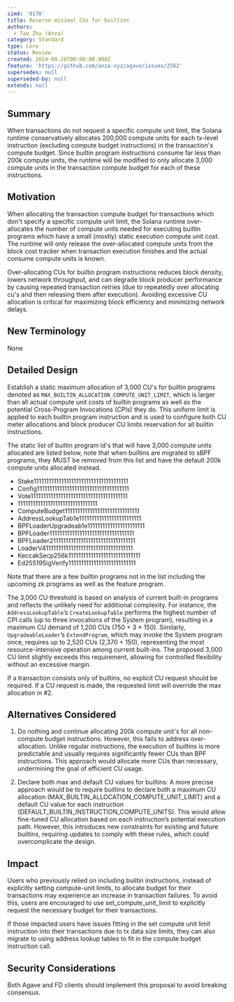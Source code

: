 ```yaml
---
simd: '0170'
title: Reserve minimal CUs for builtins
authors:
  - Tao Zhu (Anza)
category: Standard
type: Core
status: Review
created: 2024-08-26T00:00:00.000Z
feature: 'https://github.com/anza-xyz/agave/issues/2562'
supersedes: null
superseded-by: null
extends: null
---
```


## Summary

When transactions do not request a specific compute unit limit, the Solana
runtime conservatively allocates 200,000 compute units for each tx-level
instruction (excluding compute budget instructions) in the transaction's
compute budget. Since builtin program instructions consume far less than 200k
compute units, the runtime will be modified to only allocate 3,000 compute units
in the transaction compute budget for each of these instructions.

## Motivation

When allocating the transaction compute budget for transactions which don't
specify a specific compute unit limit, the Solana runtime over-allocates the
number of compute units needed for executing builtin programs which have a
small (mostly) static execution compute unit cost. The runtime will only release
the over-allocated compute units from the block cost tracker when transaction
execution finishes and the actual consume compute units is known.

Over-allocating CUs for builtin program instructions reduces block density,
lowers network throughput, and can degrade block producer performance by causing
repeated transaction retries (due to repeatedly over allocating cu's and then
releasing them after execution). Avoiding excessive CU allocation is critical
for maximizing block efficiency and minimizing network delays.

## New Terminology

None

## Detailed Design

Establish a static maximum allocation of 3,000 CU's for builtin programs denoted
as `MAX_BUILTIN_ALLOCATION_COMPUTE_UNIT_LIMIT`, which is larger than all actual
compute unit costs of builtin programs as well as the potential Cross-Program
Invocations (CPIs) they do. This uniform limit is applied to each builtin
program instruction and is used to configure both CU meter allocations and block
producer CU limits reservation for all builtin instructions.

The static list of builtin program id's that will have 3,000 compute units
allocated are listed below, note that when builtins are migrated to sBPF
programs, they MUST be removed from this list and have the default 200k
compute units allocated instead.

- Stake11111111111111111111111111111111111111
- Config1111111111111111111111111111111111111
- Vote111111111111111111111111111111111111111
- 11111111111111111111111111111111
- ComputeBudget111111111111111111111111111111
- AddressLookupTab1e1111111111111111111111111
- BPFLoaderUpgradeab1e11111111111111111111111
- BPFLoader1111111111111111111111111111111111
- BPFLoader2111111111111111111111111111111111
- LoaderV411111111111111111111111111111111111
- KeccakSecp256k11111111111111111111111111111
- Ed25519SigVerify111111111111111111111111111

Note that there are a few builtin programs not in the list including the
upcoming zk programs as well as the feature program.

The 3,000 CU threshold is based on analysis of current built-in programs and
reflects the unlikely need for additional complexity. For instance, the
`AddressLookupTable`’s `CreateLookupTable` performs the highest number of CPI
calls (up to three invocations of the System program), resulting in a maximum
CU demand of 1,200 CUs (750 + 3 × 150). Similarly, `UpgradeableLoader`’s
`ExtendProgram`, which may invoke the System program once, requires up to
2,520 CUs (2,370 + 150), representing the most resource-intensive operation
among current built-ins. The proposed 3,000 CU limit slightly exceeds this
requirement, allowing for controlled flexibility without an excessive margin.

If a transaction consists only of builtins, no explicit CU request should be
required. If a CU request is made, the requested limit will override the max
allocation in #2.

## Alternatives Considered

1. Do nothing and continue allocating 200k compute unit's for all non-compute
budget instructions. However, this fails to address over-allocation. Unlike
regular instructions, the execution of builtins is more predictable and usually
requires significantly fewer CUs than BPF instructions. This approach would
allocate more CUs than necessary, undermining the goal of efficient CU usage.

2. Declare both max and default CU values for builtins: A more precise
   approach would be to require builtins to declare both a maximum CU
allocation (MAX_BUILTIN_ALLOCATION_COMPUTE_UNIT_LIMIT) and a default CU value
for each instruction (DEFAULT_BUILTIN_INSTRUCTION_COMPUTE_UNITS). This would
allow fine-tuned CU allocation based on each instruction’s potential execution
path. However, this introduces new constraints for existing and future
builtins, requiring updates to comply with these rules, which could
overcomplicate the design.

## Impact

Users who previously relied on including builtin instructions, instead of
explicitly setting compute-unit limits, to allocate budget for their
transactions may experience an increase in transaction failures. To avoid this,
users are encouraged to use set_compute_unit_limit to explicitly request the
necessary budget for their transactions.

If those impacted users have issues fitting in the set compute unit limit
instruction into their transactions due to tx data size limits, they can also
migrate to using address lookup tables to fit in the compute budget instruction
call.

## Security Considerations

Both Agave and FD clients should implement this proposal to avoid breaking
consensus.

